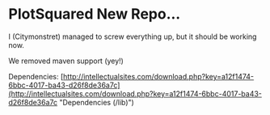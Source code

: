 PlotSquared New Repo...
==========================================================
I (Citymonstret) managed to screw everything up, but it should be working now.

We removed maven support (yey!)

Dependencies:
[http://intellectualsites.com/download.php?key=a12f1474-6bbc-4017-ba43-d26f8de36a7c](http://intellectualsites.com/download.php?key=a12f1474-6bbc-4017-ba43-d26f8de36a7c "Dependencies (/lib)")